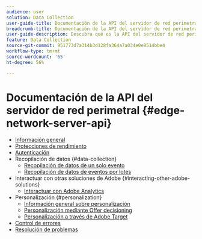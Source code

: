 ```yaml
---
audience: user
solution: Data Collection
user-guide-title: Documentación de la API del servidor de red perimetral
breadcrumb-title: Documentación de la API del servidor de red perimetral
user-guide-description: Descubra qué es la API del servidor de red perimetral y cómo puede utilizarla.
feature: Data Collection
source-git-commit: 951773d7a314b3d128fa364a7a034e0e8514bbe4
workflow-type: tm+mt
source-wordcount: '65'
ht-degree: 56%

---
```



# Documentación de la API del servidor de red perimetral {#edge-network-server-api}


* [Información general](overview.md)
* [Protecciones de rendimiento](guardrails.md)
* [Autenticación](authentication.md)
* Recopilación de datos {#data-collection}
   * [Recopilación de datos de un solo evento](interactive-data-collection.md)
   * [Recopilación de datos de eventos por lotes](non-interactive-data-collection.md)
* Interactuar con otras soluciones de Adobe {#interacting-other-adobe-solutions}
   * [Interactuar con Adobe Analytics](interacting-adobe-analytics.md)
* Personalización {#personalization}
   * [Información general sobre personalización](personalization-overview.md)
   * [Personalización mediante Offer decisioning](personalization-offer-decisioning.md)
   * [Personalización a través de Adobe Target](personalization-target.md)
* [Control de errores](error-handling.md)
* [Resolución de problemas](troubleshooting.md)